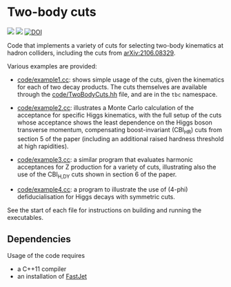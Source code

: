 # Two-body cuts

![](https://img.shields.io/badge/C%2B%2B-11-green)
[![](https://img.shields.io/badge/arXiv-2106.08329-blue)](https://arxiv.org/abs/2106.08329)
[![DOI](https://zenodo.org/badge/DOI/10.5281/zenodo.6081155.svg)](https://doi.org/10.5281/zenodo.6081155)



Code that implements a variety of cuts for selecting two-body kinematics
at hadron colliders, including the cuts from
[arXiv:2106.08329](https://arxiv.org/abs/2106.08329).

Various examples are provided:

- [code/example1.cc](code/example1.cc): shows simple usage of the cuts,
  given the kinematics for each of two decay products. The cuts
  themselves are available through the
  [code/TwoBodyCuts.hh](code/TwoBodyCuts.hh) file, and are in the `tbc`
  namespace.

- [code/example2.cc](code/example2.cc): illustrates a Monte Carlo
  calculation of the acceptance for specific Higgs kinematics, with the
  full setup of the cuts whose acceptance shows the least dependence on
  the Higgs boson transverse momentum, compensating boost-invariant
  (CBI<sub>HR</sub>) cuts from section 5 of the paper (including an additional
  raised hardness threshold at high rapidities).

- [code/example3.cc](code/example3.cc): a similar program that evaluates
  harmonic acceptances for Z production for a variety of cuts, 
  illustrating also the use of the CBI<sub>H,DY</sub> cuts shown in section 6 of the paper.

- [code/example4.cc](code/example4.cc): a program to illustrate the use of 
  (4-phi) defiducialisation for Higgs decays with symmetric cuts.

See the start of each file for instructions on building and running the
executables.



## Dependencies

Usage of the code requires

- a C++11 compiler
- an installation of [FastJet](http://fastjet.fr)
